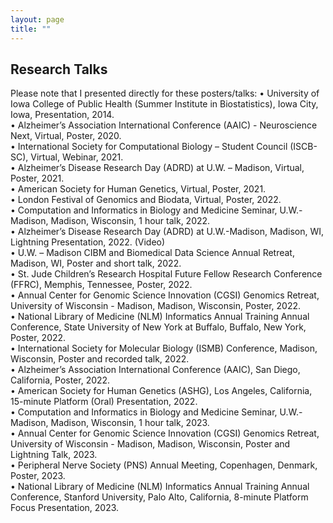 ```yaml
---
layout: page
title: "" 
---
```

## Research Talks 
Please note that I presented directly for these posters/talks:
•	University of Iowa College of Public Health (Summer Institute in Biostatistics), Iowa City, Iowa, Presentation, 2014. <br>
•	Alzheimer’s Association International Conference (AAIC) - Neuroscience Next, Virtual, Poster, 2020.<br>
•	International Society for Computational Biology – Student Council (ISCB-SC), Virtual, Webinar, 2021.<br>
•	Alzheimer’s Disease Research Day (ADRD) at U.W. – Madison, Virtual, Poster, 2021.<br>
•	American Society for Human Genetics, Virtual, Poster, 2021.<br>
•	London Festival of Genomics and Biodata, Virtual, Poster, 2022.<br>
•	Computation and Informatics in Biology and Medicine Seminar, U.W.-Madison, Madison, Wisconsin, 1 hour talk, 2022.<br>
•	Alzheimer’s Disease Research Day (ADRD) at U.W.-Madison, Madison, WI, Lightning Presentation, 2022. (Video)<br>
•	U.W. – Madison CIBM and Biomedical Data Science Annual Retreat, Madison, WI, Poster and short talk, 2022.<br>
•	St. Jude Children’s Research Hospital Future Fellow Research Conference (FFRC), Memphis, Tennessee, Poster, 2022.<br>
•	Annual Center for Genomic Science Innovation (CGSI) Genomics Retreat, University of Wisconsin - Madison, Madison, Wisconsin, Poster, 2022.<br>
•	National Library of Medicine (NLM) Informatics Annual Training Annual Conference, State University of New York at Buffalo, Buffalo, New York, Poster, 2022.<br>
•	International Society for Molecular Biology (ISMB) Conference, Madison, Wisconsin, Poster and recorded talk, 2022.<br>
•	Alzheimer’s Association International Conference (AAIC), San Diego, California, Poster, 2022.<br>
•	American Society for Human Genetics (ASHG), Los Angeles, California, 15-minute Platform (Oral) Presentation, 2022.<br>
•	Computation and Informatics in Biology and Medicine Seminar, U.W.-Madison, Madison, Wisconsin, 1 hour talk, 2023.<br>
•	Annual Center for Genomic Science Innovation (CGSI) Genomics Retreat, University of Wisconsin - Madison, Madison, Wisconsin, Poster and Lightning Talk, 2023.<br>
•	Peripheral Nerve Society (PNS) Annual Meeting, Copenhagen, Denmark, Poster, 2023.<br>
•	National Library of Medicine (NLM) Informatics Annual Training Annual Conference, Stanford University, Palo Alto, California, 8-minute Platform Focus Presentation, 2023.<br>

